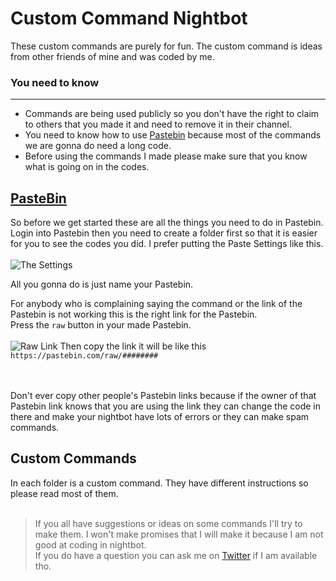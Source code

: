 # Custom Command Nightbot
These custom commands are purely for fun. The custom command is ideas from other friends of mine and was coded by me.


### You need to know
______
- Commands are being used publicly so you don't have the right to claim to others that you made it and need to remove it in their channel.
- You need to know how to use [Pastebin](https://pastebin.com/) because most of the commands we are gonna do need a long code.
- Before using the commands I made please make sure that you know what is going on in the codes.


## [PasteBin](https://pastebin.com/)
So before we get started these are all the things you need to do in Pastebin.
Login into Pastebin then you need to create a folder first so that it is easier for you to see the codes you did.
I prefer putting the Paste Settings like this.<br><br>
![The Settings](https://i.imgur.com/s0qbw05.png)

All you gonna do is just name your Pastebin.

For anybody who is complaining saying the command or the link of the Pastebin is not working this is the right link for the Pastebin.<br>
Press the `raw` button in your made Pastebin. <br><br>
![Raw Link](https://i.imgur.com/UwYR5ej.png)
Then copy the link it will be like this `https://pastebin.com/raw/########`<br><br><br>

Don't ever copy other people's Pastebin links because if the owner of that Pastebin link knows that you are using the link they can change the code in there and make your nightbot have lots of errors or they can make spam commands.

## Custom Commands
In each folder is a custom command. They have different instructions so please read most of them.<br><br>

> If you all have suggestions or ideas on some commands I'll try to make them. I won't make promises that I will make it because I am not good at coding in nightbot. <br>
> If you do have a question you can ask me on [Twitter](https://twitter.com/ShinukiAyatoVT) if I am available tho.
